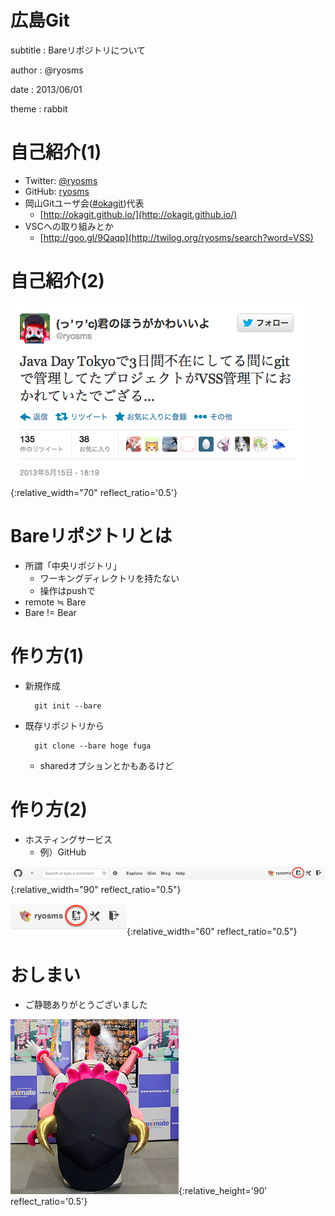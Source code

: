 # 広島Git

subtitle
:	Bareリポジトリについて

author
:   @ryosms

date
:   2013/06/01

theme
:	rabbit

# 自己紹介(1)

* Twitter: [@ryosms](https://twitter.com/ryosms)
* GitHub: [ryosms](https://github.com/ryosms)
* 岡山Gitユーザ会([#okagit](https://twitter.com/search/realtime?q=%23okagit&src=typd))代表
	* [http://okagit.github.io/](http://okagit.github.io/)
* VSCへの取り組みとか
	* [http://goo.gl/9Qaqp](http://twilog.org/ryosms/search?word=VSS)

# 自己紹介(2)

![](./images/tweet.png){:relative_width="70" reflect_ratio='0.5'}

# Bareリポジトリとは

* 所謂「中央リポジトリ」
	* ワーキングディレクトリを持たない
	* 操作はpushで
* remote ≒ Bare
* Bare != Bear

# 作り方(1)

* 新規作成

		git init --bare

* 既存リポジトリから

		git clone --bare hoge fuga

	* sharedオプションとかもあるけど

# 作り方(2)

* ホスティングサービス
	* 例）GitHub

![](./images/github.png){:relative_width="90" reflect_ratio="0.5"}

![](./images/github2.png){:relative_width="60" reflect_ratio="0.5"}

# おしまい

* ご静聴ありがとうございました

![](./images/bell6.png){:relative_height='90' reflect_ratio='0.5'}

